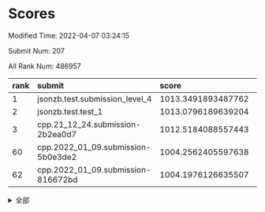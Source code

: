 # Scores

Modified Time: 2022-04-07 03:24:15

Submit Num: 207

All Rank Num: 486957

| rank |               submit               |       score        |       sigma        | pk_num |
| :--- | :--------------------------------- | :----------------- | :----------------- | :----- |
| 1    | jsonzb.test.submission_level_4     | 1013.3491893487762 | 0.790939568591158  | 9410   |
| 2    | jsonzb.test.test_1                 | 1013.0796189639204 | 0.8012870732063487 | 9413   |
| 3    | cpp.21_12_24.submission-2b2ea0d7   | 1012.5184088557443 | 0.8180741574504651 | 9409   |
| 60   | cpp.2022_01_09.submission-5b0e3de2 | 1004.2562405597638 | 0.7166655943423054 | 9409   |
| 62   | cpp.2022_01_09.submission-816672bd | 1004.1976126635507 | 0.7057302889589823 | 9409   |


<details>
<summary>全部</summary>

| rank |                 submit                 |       score        |       sigma        | pk_num |
| :--- | :------------------------------------- | :----------------- | :----------------- | :----- |
| 1    | jsonzb.test.submission_level_4         | 1013.3491893487762 | 0.790939568591158  | 9410   |
| 2    | jsonzb.test.test_1                     | 1013.0796189639204 | 0.8012870732063487 | 9413   |
| 3    | cpp.21_12_24.submission-2b2ea0d7       | 1012.5184088557443 | 0.8180741574504651 | 9409   |
| 4    | gobigger.level_3.submission_level_3_39 | 1011.7300510772749 | 0.7707273594387041 | 9410   |
| 5    | gobigger.level_3.submission_level_3_25 | 1011.3354429904329 | 0.7780585735988592 | 9409   |
| 6    | gobigger.level_3.submission_level_3_23 | 1011.1162784828965 | 0.7480748225297109 | 9411   |
| 7    | gobigger.level_3.submission_level_3_30 | 1010.8054638726501 | 0.7634301802825896 | 9414   |
| 8    | gobigger.level_3.submission_level_3_8  | 1010.7700679820664 | 0.7698684570364696 | 9407   |
| 9    | gobigger.level_3.submission_level_3_36 | 1010.7670427588633 | 0.7453802444274948 | 9410   |
| 10   | gobigger.level_3.submission_level_3_37 | 1010.7667601818616 | 0.7610762799208454 | 9410   |
| 11   | gobigger.level_3.submission_level_3_12 | 1010.7429019088687 | 0.7633076271277907 | 9408   |
| 12   | gobigger.level_3.submission_level_3_18 | 1010.7082666587734 | 0.7434628206599495 | 9412   |
| 13   | gobigger.level_3.submission_level_3_17 | 1010.5789824195897 | 0.7560100177419643 | 9407   |
| 14   | gobigger.level_3.submission_level_3_47 | 1010.5368372770831 | 0.7759329043039718 | 9409   |
| 15   | gobigger.level_3.submission_level_3_48 | 1010.5220541689398 | 0.7616323489058605 | 9414   |
| 16   | gobigger.level_3.submission_level_3_44 | 1010.4882062337379 | 0.7650147466579039 | 9415   |
| 17   | gobigger.level_3.submission_level_3_22 | 1010.4846012927474 | 0.7409732658812996 | 9406   |
| 18   | gobigger.level_3.submission_level_3_38 | 1010.4176616877484 | 0.7603039568930023 | 9404   |
| 19   | gobigger.level_3.submission_level_3_1  | 1010.3364919045978 | 0.7516973429634636 | 9413   |
| 20   | gobigger.level_3.submission_level_3_15 | 1010.332034577486  | 0.7553794239436282 | 9412   |
| 21   | gobigger.level_3.submission_level_3_4  | 1010.282175858671  | 0.7382444405390162 | 9410   |
| 22   | gobigger.level_3.submission_level_3_11 | 1010.2460111558981 | 0.7695486188974728 | 9409   |
| 23   | gobigger.level_3.submission_level_3_26 | 1010.2321634620754 | 0.7783964065934564 | 9412   |
| 24   | gobigger.level_3.submission_level_3_2  | 1010.2118694490474 | 0.7444266289096726 | 9409   |
| 25   | gobigger.level_3.submission_level_3_24 | 1010.1838753664362 | 0.7416196848986064 | 9408   |
| 26   | gobigger.level_3.submission_level_3_32 | 1010.141023379956  | 0.7666787717903875 | 9407   |
| 27   | gobigger.level_3.submission_level_3_7  | 1010.102399440093  | 0.7769182006191834 | 9410   |
| 28   | gobigger.level_3.submission_level_3_9  | 1010.018369188023  | 0.7589354928782927 | 9409   |
| 29   | gobigger.level_3.submission_level_3_10 | 1009.9231169760229 | 0.7518075858430784 | 9413   |
| 30   | gobigger.level_3.submission_level_3_43 | 1009.9076439428318 | 0.7667425824844286 | 9412   |
| 31   | gobigger.level_3.submission_level_3_35 | 1009.9001676917845 | 0.7489246118719575 | 9406   |
| 32   | gobigger.level_3.submission_level_3_29 | 1009.8729375706637 | 0.7749912501621232 | 9414   |
| 33   | gobigger.level_3.submission_level_3_19 | 1009.8543035024902 | 0.758539065676629  | 9410   |
| 34   | gobigger.level_3.submission_level_3_42 | 1009.8244431457683 | 0.7450757696702136 | 9412   |
| 35   | gobigger.level_3.submission_level_3_45 | 1009.6368025898881 | 0.7698801067678623 | 9411   |
| 36   | gobigger.level_3.submission_level_3_5  | 1009.605177863328  | 0.7683684441144154 | 9418   |
| 37   | gobigger.level_3.submission_level_3_6  | 1009.5752266590251 | 0.7556193614978829 | 9409   |
| 38   | gobigger.level_3.submission_level_3_46 | 1009.5052248089278 | 0.7499910491619375 | 9407   |
| 39   | gobigger.level_3.submission_level_3_0  | 1009.4711821290115 | 0.7648363914123247 | 9406   |
| 40   | gobigger.level_3.submission_level_3_27 | 1009.4653951087406 | 0.7240413037138814 | 9411   |
| 41   | gobigger.level_3.submission_level_3_33 | 1009.4576709083926 | 0.756521065055142  | 9406   |
| 42   | gobigger.level_3.submission_level_3_3  | 1009.422025940935  | 0.7430109447297226 | 9411   |
| 43   | gobigger.level_3.submission_level_3_40 | 1009.3831442046114 | 0.7516686494377056 | 9410   |
| 44   | gobigger.level_3.submission_level_3_21 | 1009.3382959748525 | 0.7646938913973335 | 9413   |
| 45   | gobigger.level_3.submission_level_3_49 | 1009.2198642352819 | 0.7357955594565861 | 9408   |
| 46   | gobigger.level_3.submission_level_3_13 | 1009.1965253400748 | 0.751504421515288  | 9407   |
| 47   | gobigger.level_3.submission_level_3_28 | 1009.0805927300206 | 0.7403895838762566 | 9410   |
| 48   | gobigger.level_3.submission_level_3_41 | 1009.029311861469  | 0.7337685270718229 | 9409   |
| 49   | gobigger.level_3.submission_level_3_34 | 1008.9883567265337 | 0.7375366717458074 | 9408   |
| 50   | gobigger.level_3.submission_level_3_14 | 1008.939343075975  | 0.7497888476298744 | 9409   |
| 51   | gobigger.level_3.submission_level_3_31 | 1008.8552409703877 | 0.7418336939601285 | 9419   |
| 52   | gobigger.level_3.submission_level_3_16 | 1008.7406843198894 | 0.7502041664676721 | 9413   |
| 53   | gobigger.level_3.submission_level_3_20 | 1008.0337331809218 | 0.751796549750676  | 9408   |
| 54   | gobigger.level_1.submission_level_1_43 | 1005.6268169409809 | 0.7216064563149611 | 9415   |
| 55   | gobigger.level_1.submission_level_1_45 | 1005.084289223505  | 0.7160559150605188 | 9410   |
| 56   | gobigger.level_1.submission_level_1_29 | 1004.7576675278829 | 0.7146313599887734 | 9408   |
| 57   | gobigger.level_1.submission_level_1_35 | 1004.7536413063598 | 0.7340759809051052 | 9403   |
| 58   | gobigger.level_1.submission_level_1_23 | 1004.4012144381842 | 0.7106820567441696 | 9411   |
| 59   | gobigger.level_1.submission_level_1_37 | 1004.2866259947688 | 0.7258864568247017 | 9407   |
| 60   | cpp.2022_01_09.submission-5b0e3de2     | 1004.2562405597638 | 0.7166655943423054 | 9409   |
| 61   | gobigger.level_1.submission_level_1_19 | 1004.2120616557946 | 0.7101451172769305 | 9410   |
| 62   | cpp.2022_01_09.submission-816672bd     | 1004.1976126635507 | 0.7057302889589823 | 9409   |
| 63   | gobigger.level_1.submission_level_1_12 | 1004.13658161348   | 0.7140999880167952 | 9409   |
| 64   | gobigger.level_1.submission_level_1_49 | 1004.0395424428416 | 0.726353884432714  | 9409   |
| 65   | gobigger.level_1.submission_level_1_40 | 1004.019674288659  | 0.7116159225299717 | 9411   |
| 66   | gobigger.level_1.submission_level_1_25 | 1003.9643504898747 | 0.7133317500689003 | 9408   |
| 67   | gobigger.level_1.submission_level_1_3  | 1003.9312611282897 | 0.7214103491497094 | 9409   |
| 68   | gobigger.level_1.submission_level_1_15 | 1003.8455116473503 | 0.7086081529442504 | 9404   |
| 69   | gobigger.level_1.submission_level_1_4  | 1003.8088943613351 | 0.726619014496062  | 9412   |
| 70   | gobigger.level_1.submission_level_1_47 | 1003.746639871184  | 0.7073474415557869 | 9410   |
| 71   | gobigger.level_1.submission_level_1_17 | 1003.676931195287  | 0.720671168007934  | 9411   |
| 72   | gobigger.level_1.submission_level_1_44 | 1003.6192866536611 | 0.7103377131890608 | 9406   |
| 73   | gobigger.level_1.submission_level_1_30 | 1003.5522166400568 | 0.7236176412375472 | 9405   |
| 74   | gobigger.level_1.submission_level_1_26 | 1003.5334436476011 | 0.7229392909444812 | 9405   |
| 75   | gobigger.level_1.submission_level_1_36 | 1003.5304423824082 | 0.7307074819784286 | 9414   |
| 76   | gobigger.level_1.submission_level_1_33 | 1003.4823083949777 | 0.7112431201223628 | 9412   |
| 77   | gobigger.level_1.submission_level_1_42 | 1003.4339424420139 | 0.7181007872680004 | 9415   |
| 78   | gobigger.level_1.submission_level_1_7  | 1003.380413555766  | 0.7120716459610724 | 9411   |
| 79   | gobigger.level_1.submission_level_1_28 | 1003.3184989899465 | 0.7270709909343234 | 9414   |
| 80   | gobigger.level_1.submission_level_1_14 | 1003.029317539309  | 0.7194754903878384 | 9404   |
| 81   | gobigger.level_1.submission_level_1_2  | 1003.0002605740922 | 0.7145443621898415 | 9409   |
| 82   | gobigger.level_1.submission_level_1_16 | 1002.9825413156817 | 0.7125565858494533 | 9411   |
| 83   | gobigger.level_1.submission_level_1_22 | 1002.9679156519868 | 0.7215092692730208 | 9408   |
| 84   | gobigger.level_1.submission_level_1_39 | 1002.9121594060298 | 0.72117556253249   | 9405   |
| 85   | gobigger.level_1.submission_level_1_41 | 1002.9113715725524 | 0.7229005371374545 | 9407   |
| 86   | gobigger.level_1.submission_level_1_10 | 1002.8768116350589 | 0.7206651029845653 | 9413   |
| 87   | gobigger.level_1.submission_level_1_5  | 1002.8514982033065 | 0.709672594461654  | 9413   |
| 88   | gobigger.level_1.submission_level_1_9  | 1002.8443104139104 | 0.7042901495598918 | 9415   |
| 89   | gobigger.level_1.submission_level_1_48 | 1002.8264483006386 | 0.7194915604300983 | 9411   |
| 90   | gobigger.level_1.submission_level_1_38 | 1002.7897478102122 | 0.7160498149769591 | 9414   |
| 91   | gobigger.level_1.submission_level_1_1  | 1002.7352713050279 | 0.7228610574316481 | 9407   |
| 92   | gobigger.level_1.submission_level_1_24 | 1002.7251374543991 | 0.7087764890489722 | 9410   |
| 93   | gobigger.level_1.submission_level_1_34 | 1002.6697085348811 | 0.7229550821312377 | 9416   |
| 94   | gobigger.level_1.submission_level_1_18 | 1002.6693693576441 | 0.7172616949816586 | 9408   |
| 95   | gobigger.level_1.submission_level_1_27 | 1002.6381096761332 | 0.7188281981897212 | 9407   |
| 96   | gobigger.level_1.submission_level_1_46 | 1002.5691019860025 | 0.7156562821701078 | 9407   |
| 97   | gobigger.level_1.submission_level_1_0  | 1002.4619284214859 | 0.7287979041661796 | 9407   |
| 98   | gobigger.level_1.submission_level_1_11 | 1002.4186612164865 | 0.7117038274089992 | 9403   |
| 99   | gobigger.level_1.submission_level_1_21 | 1002.4180428598539 | 0.7151134840389766 | 9406   |
| 100  | gobigger.level_1.submission_level_1_6  | 1002.3390058838975 | 0.7135615524038367 | 9407   |
| 101  | gobigger.level_1.submission_level_1_13 | 1002.3027838276374 | 0.7051192142256408 | 9408   |
| 102  | gobigger.level_1.submission_level_1_20 | 1002.2664292568903 | 0.7043370810477323 | 9410   |
| 103  | gobigger.level_1.submission_level_1_32 | 1002.2215527250085 | 0.7158523496913353 | 9417   |
| 104  | gobigger.level_1.submission_level_1_31 | 1001.867869466303  | 0.7056566697639529 | 9409   |
| 105  | gobigger.level_1.submission_level_1_8  | 1001.7594223573958 | 0.720342242566254  | 9410   |
| 106  | gobigger.random.submission_random_7    | 997.738736091867   | 0.7166063249848524 | 9410   |
| 107  | gobigger.random.submission_random_42   | 997.5396454826632  | 0.7043190475680416 | 9408   |
| 108  | gobigger.random.submission_random_48   | 997.5061780561971  | 0.7174669342101012 | 9408   |
| 109  | gobigger.random.submission_random_3    | 996.9032400107266  | 0.704918877800693  | 9414   |
| 110  | gobigger.random.submission_random_1    | 996.8817363284129  | 0.7059119894900017 | 9409   |
| 111  | gobigger.random.submission_random_34   | 996.790969611015   | 0.7063235257382534 | 9412   |
| 112  | gobigger.random.submission_random_21   | 996.7702939900838  | 0.708876260054296  | 9412   |
| 113  | gobigger.random.submission_random_14   | 996.6626247072377  | 0.7278997290632766 | 9409   |
| 114  | gobigger.random.submission_random_8    | 996.6608814930082  | 0.6972559104990704 | 9408   |
| 115  | gobigger.random.submission_random_12   | 996.6397807546076  | 0.7037358793180881 | 9411   |
| 116  | gobigger.random.submission_random_6    | 996.638228445489   | 0.6944700594156434 | 9408   |
| 117  | gobigger.random.submission_random_45   | 996.6220980446565  | 0.6971607556378199 | 9413   |
| 118  | gobigger.random.submission_random_0    | 996.5946177988296  | 0.7094129096271432 | 9408   |
| 119  | gobigger.random.submission_random_28   | 996.5938487069376  | 0.7056176334852208 | 9414   |
| 120  | gobigger.random.submission_random_11   | 996.5281530119756  | 0.7097194577320385 | 9406   |
| 121  | gobigger.random.submission_random_19   | 996.473352486116   | 0.7080474266826502 | 9411   |
| 122  | gobigger.random.submission_random_2    | 996.4700320974374  | 0.7064397527156113 | 9417   |
| 123  | gobigger.random.submission_random_16   | 996.4620151160398  | 0.7025215480894651 | 9406   |
| 124  | gobigger.random.submission_random_15   | 996.370105521545   | 0.7226007047619899 | 9412   |
| 125  | gobigger.random.submission_random_43   | 996.3626797446773  | 0.6970232515468715 | 9407   |
| 126  | gobigger.random.submission_random_30   | 996.2746761829977  | 0.7146022292528857 | 9412   |
| 127  | gobigger.random.submission_random_29   | 996.2512134857135  | 0.70853920762699   | 9410   |
| 128  | gobigger.random.submission_random_18   | 996.2231895982319  | 0.7186329698512697 | 9412   |
| 129  | gobigger.random.submission_random_37   | 996.175922421882   | 0.7086462451748298 | 9414   |
| 130  | gobigger.random.submission_random_24   | 996.1582146805969  | 0.707627325704548  | 9415   |
| 131  | gobigger.random.submission_random_9    | 996.1524472666026  | 0.7040927819658682 | 9415   |
| 132  | gobigger.random.submission_random_4    | 996.0410100833025  | 0.7037336438806591 | 9409   |
| 133  | gobigger.random.submission_random_33   | 996.0127832426087  | 0.7117970888260672 | 9410   |
| 134  | gobigger.random.submission_random_41   | 995.9685034901039  | 0.7125106002774384 | 9409   |
| 135  | gobigger.random.submission_random_10   | 995.9409701859845  | 0.7058318309222451 | 9408   |
| 136  | gobigger.random.submission_random_40   | 995.8721628827083  | 0.7086080939339278 | 9410   |
| 137  | gobigger.random.submission_random_17   | 995.6989822426758  | 0.719561003067645  | 9408   |
| 138  | gobigger.random.submission_random_49   | 995.6269908282973  | 0.7163624728600111 | 9411   |
| 139  | gobigger.random.submission_random_35   | 995.5947301094525  | 0.7358007326084158 | 9411   |
| 140  | gobigger.random.submission_random_36   | 995.5899472842904  | 0.7119318481620472 | 9410   |
| 141  | gobigger.random.submission_random_31   | 995.4819954641783  | 0.7205068398827431 | 9408   |
| 142  | gobigger.random.submission_random_39   | 995.3984596096502  | 0.7157160564363225 | 9407   |
| 143  | gobigger.random.submission_random_27   | 995.3862552666897  | 0.7159470431878843 | 9407   |
| 144  | gobigger.random.submission_random_20   | 995.3227144693689  | 0.7076919613943525 | 9414   |
| 145  | gobigger.random.submission_random_23   | 995.3203607766964  | 0.7124572223481122 | 9406   |
| 146  | gobigger.random.submission_random_26   | 995.2772526297106  | 0.7079081992580474 | 9407   |
| 147  | gobigger.random.submission_random_44   | 995.217290920907   | 0.7102732528718602 | 9404   |
| 148  | gobigger.random.submission_random_32   | 995.1500061808808  | 0.7157126964480364 | 9408   |
| 149  | gobigger.random.submission_random_25   | 995.1431324015074  | 0.7223144568110745 | 9410   |
| 150  | gobigger.random.submission_random_13   | 995.1413205379665  | 0.7254254436993774 | 9407   |
| 151  | gobigger.random.submission_random_46   | 995.1161861226269  | 0.6928141610639235 | 9412   |
| 152  | gobigger.random.submission_random_22   | 995.0625289561551  | 0.7160984944495992 | 9412   |
| 153  | gobigger.random.submission_random_5    | 995.0487488408305  | 0.7181925003933236 | 9410   |
| 154  | gobigger.random.submission_random_38   | 994.9651634464745  | 0.7235923943841416 | 9413   |
| 155  | gobigger.random.submission_random_47   | 994.93868855276    | 0.7077290392829441 | 9407   |
| 156  | gobigger.level_2.submission_level_2_45 | 994.0532849224687  | 0.7295761243406361 | 9410   |
| 157  | gobigger.level_2.submission_level_2_25 | 993.9504242245796  | 0.7228688156213176 | 9405   |
| 158  | gobigger.level_2.submission_level_2_22 | 993.9268444290627  | 0.7489882125146967 | 9414   |
| 159  | gobigger.level_2.submission_level_2_11 | 993.7725684584262  | 0.732074875768098  | 9403   |
| 160  | gobigger.level_2.submission_level_2_15 | 993.6344483932817  | 0.7329202716252466 | 9408   |
| 161  | gobigger.level_2.submission_level_2_1  | 993.5792443023616  | 0.7195202491372218 | 9411   |
| 162  | gobigger.level_2.submission_level_2_49 | 993.4992255145796  | 0.7538957639486288 | 9412   |
| 163  | gobigger.level_2.submission_level_2_4  | 993.3612744022629  | 0.7313536504199597 | 9410   |
| 164  | gobigger.level_2.submission_level_2_44 | 993.1485648495134  | 0.7467818787373012 | 9407   |
| 165  | gobigger.level_2.submission_level_2_47 | 993.0106955312694  | 0.7590155020894394 | 9405   |
| 166  | gobigger.level_2.submission_level_2_35 | 992.84298880211    | 0.7360219873104339 | 9408   |
| 167  | gobigger.level_2.submission_level_2_24 | 992.8016772874767  | 0.7328988336794164 | 9411   |
| 168  | gobigger.level_2.submission_level_2_42 | 992.7945753242869  | 0.7506687094646165 | 9415   |
| 169  | gobigger.level_2.submission_level_2_39 | 992.6939410695006  | 0.7367802605518549 | 9408   |
| 170  | gobigger.level_2.submission_level_2_5  | 992.684999959686   | 0.7383161504461216 | 9408   |
| 171  | gobigger.level_2.submission_level_2_12 | 992.6525001454751  | 0.7386632598341942 | 9412   |
| 172  | gobigger.level_2.submission_level_2_2  | 992.6513162891698  | 0.7581298134472527 | 9405   |
| 173  | gobigger.level_2.submission_level_2_26 | 992.5355327668639  | 0.7372239662251526 | 9410   |
| 174  | gobigger.level_2.submission_level_2_9  | 992.4357237949539  | 0.7272241509167849 | 9412   |
| 175  | gobigger.level_2.submission_level_2_30 | 992.417108629972   | 0.7460705923206252 | 9408   |
| 176  | gobigger.level_2.submission_level_2_43 | 992.3876140905218  | 0.7374269353303448 | 9409   |
| 177  | gobigger.level_2.submission_level_2_34 | 992.3532815018937  | 0.7394716474205661 | 9410   |
| 178  | gobigger.level_2.submission_level_2_18 | 992.3104766086974  | 0.7448748561033985 | 9410   |
| 179  | gobigger.level_2.submission_level_2_0  | 992.2697675447772  | 0.7430334977556966 | 9409   |
| 180  | gobigger.level_2.submission_level_2_8  | 992.1816315952078  | 0.7624457363478486 | 9410   |
| 181  | gobigger.level_2.submission_level_2_17 | 992.1634867424801  | 0.757786679064699  | 9412   |
| 182  | gobigger.level_2.submission_level_2_46 | 992.148671781338   | 0.731652479931308  | 9412   |
| 183  | gobigger.level_2.submission_level_2_31 | 992.1391839626189  | 0.7422614390837367 | 9406   |
| 184  | gobigger.level_2.submission_level_2_41 | 992.0431430868297  | 0.7427022964766457 | 9410   |
| 185  | gobigger.level_2.submission_level_2_27 | 992.0103476984405  | 0.7562518080169549 | 9408   |
| 186  | gobigger.level_2.submission_level_2_3  | 991.8653194226753  | 0.7503173291393457 | 9411   |
| 187  | gobigger.level_2.submission_level_2_29 | 991.8596959525343  | 0.756619211575196  | 9411   |
| 188  | gobigger.level_2.submission_level_2_10 | 991.8044676080693  | 0.7465585106008713 | 9410   |
| 189  | gobigger.level_2.submission_level_2_21 | 991.7793297740533  | 0.7449439212785189 | 9414   |
| 190  | gobigger.level_2.submission_level_2_33 | 991.7711467823452  | 0.7428481614168261 | 9415   |
| 191  | gobigger.level_2.submission_level_2_40 | 991.6629968044532  | 0.7529527516598616 | 9408   |
| 192  | gobigger.level_2.submission_level_2_13 | 991.6430147627483  | 0.7527992744673802 | 9411   |
| 193  | gobigger.level_2.submission_level_2_36 | 991.6364733615558  | 0.7327035916241593 | 9413   |
| 194  | gobigger.level_2.submission_level_2_6  | 991.6285551132029  | 0.7419114772246862 | 9407   |
| 195  | gobigger.level_2.submission_level_2_38 | 991.6000553996466  | 0.7721920217808523 | 9409   |
| 196  | gobigger.level_2.submission_level_2_20 | 991.5280789060442  | 0.7555070088460556 | 9412   |
| 197  | gobigger.level_2.submission_level_2_7  | 991.2628472786645  | 0.7534047943789535 | 9414   |
| 198  | gobigger.level_2.submission_level_2_16 | 991.2045331035272  | 0.7431885597236437 | 9408   |
| 199  | gobigger.level_2.submission_level_2_14 | 991.1002769682111  | 0.7414796340495654 | 9409   |
| 200  | gobigger.level_2.submission_level_2_32 | 990.9701737335839  | 0.7652647801996789 | 9407   |
| 201  | gobigger.level_2.submission_level_2_28 | 990.8736677576134  | 0.7669201220390162 | 9410   |
| 202  | gobigger.level_2.submission_level_2_23 | 990.4905267421118  | 0.7507575726846963 | 9410   |
| 203  | gobigger.level_2.submission_level_2_37 | 990.1773718325538  | 0.7673009929242159 | 9409   |
| 204  | gobigger.level_2.submission_level_2_48 | 990.030385917417   | 0.7748050340077083 | 9413   |
| 205  | gobigger.level_2.submission_level_2_19 | 989.5111770335765  | 0.7627573312604985 | 9407   |
| 206  | gobigger.none.submission_none_0        | 977.9714529833209  | 1.2607668050602552 | 9409   |
| 207  | gobigger.none.submission_none_1        | 975.4932730870685  | 1.557996855246684  | 9411   |

</details>